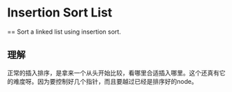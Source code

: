 # Insertion Sort List
==
Sort a linked list using insertion sort.

## 理解
正常的插入排序，是拿来一个从头开始比较，看哪里合适插入哪里。这个还真有它的难度呀。因为要控制好几个指针，而且要越过已经是排序好的node。